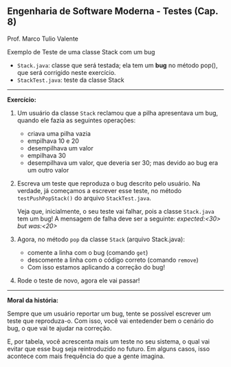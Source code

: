 ## Engenharia de Software Moderna - Testes  (Cap. 8)

Prof. Marco Tulio Valente

Exemplo de Teste de uma classe Stack com um bug

* `Stack.java`: classe que será testada; ela tem um **bug** no método pop(), que será corrigido neste exercício.
* `StackTest.java`: teste da classe Stack

* * * 

**Exercício:**

1. Um usuário da classe `Stack` reclamou que a pilha apresentava um bug, quando ele fazia as seguintes operações:
   - criava uma pilha vazia
   - empilhava 10 e 20
   - desempilhava um valor
   - empilhava 30
   - desempilhava um valor, que deveria ser 30; mas devido ao bug era um outro valor

2. Escreva um teste que reproduza o bug descrito pelo usuário. Na verdade, já começamos a escrever esse teste, no método `testPushPopStack()` do arquivo `StackTest.java`.
  
   Veja que, inicialmente, o seu teste vai falhar, pois a 
 classe `Stack.java` tem um bug! A mensagem de falha deve 
 ser a seguinte:  *expected:<30> but was:<20>*
  

  3. Agora, no método `pop` da classe `Stack` (arquivo Stack.java):
     - comente a linha com o bug (comando `get`)
     - descomente a linha com o código correto (comando `remove`)
     - Com isso estamos aplicando a correção do bug!
  

  4. Rode o teste de novo, agora ele vai passar!

* * * 
 **Moral da história:** 
  
Sempre que um usuário reportar um bug, tente se possível escrever um teste que reproduza-o. Com isso, você vai entedender bem o cenário do bug, o que vai te ajudar na correção. 

E, por tabela, você acrescenta mais um teste no seu sistema, o qual vai evitar que esse bug seja reintroduzido no futuro. Em alguns casos, isso acontece com mais frequência do que a gente imagina.